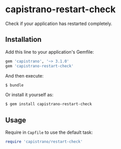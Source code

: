 # capistrano-restart-check

Check if your application has restarted completely.

## Installation

Add this line to your application's Gemfile:

```ruby
gem 'capistrano', '~> 3.1.0'
gem 'capistrano-restart-check'
```

And then execute:

``` bash
$ bundle
```

Or install it yourself as:

``` bash
$ gem install capistrano-restart-check
```

## Usage

Require in `Capfile` to use the default task:

``` ruby
require 'capistrano/restart-check'
```

